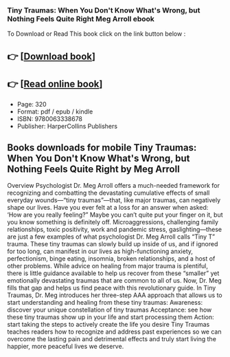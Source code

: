 ### Tiny Traumas: When You Don't Know What's Wrong, but Nothing Feels Quite Right Meg Arroll ebook

To Download or Read This book click on the link button below :

## 👉  [**[Download book](http://ebooksharez.info/download.php?group=book&from=github.com&id=695889&lnk=1063 "Download book")**]

## 👉  [**[Read online book](http://ebooksharez.info/download.php?group=book&from=github.com&id=695889&lnk=1063 "Read online book")**]


* Page: 320
* Format: pdf / epub / kindle
* ISBN: 9780063338678
* Publisher: HarperCollins Publishers



## Books downloads for mobile Tiny Traumas: When You Don't Know What's Wrong, but Nothing Feels Quite Right by Meg Arroll


Overview
Psychologist Dr. Meg Arroll offers a much-needed framework for recognizing and combatting the devastating cumulative effects of small everyday wounds—“tiny traumas”—that, like major traumas, can negatively shape our lives. Have you ever felt at a loss for an answer when asked: ‘How are you really feeling?” Maybe you can’t quite put your finger on it, but you know something is definitely off. Microaggressions, challenging family relationships, toxic positivity, work and pandemic stress, gaslighting—these are just a few examples of what psychologist Dr. Meg Arroll calls “Tiny T” trauma. These tiny traumas can slowly build up inside of us, and if ignored for too long, can manifest in our lives as high-functioning anxiety, perfectionism, binge eating, insomnia, broken relationships, and a host of other problems. While advice on healing from major trauma is plentiful, there is little guidance available to help us recover from these “smaller” yet emotionally devastating traumas that are common to all of us. Now, Dr. Meg fills that gap and helps us find peace with this revolutionary guide. In Tiny Traumas, Dr. Meg introduces her three-step AAA approach that allows us to start understanding and healing from these tiny traumas: Awareness: discover your unique constellation of tiny traumas Acceptance: see how these tiny traumas show up in your life and start processing them Action: start taking the steps to actively create the life you desire 
 Tiny Traumas teaches readers how to recognize and address past experiences so we can overcome the lasting pain and detrimental effects and truly start living the happier, more peaceful lives we deserve.



